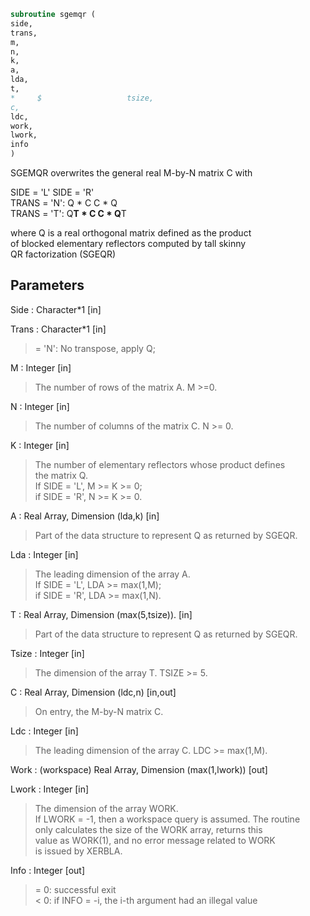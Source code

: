 ```fortran  
subroutine sgemqr (  
side,  
trans,  
m,  
n,  
k,  
a,  
lda,  
t,  
*     $                   tsize,  
c,  
ldc,  
work,  
lwork,  
info  
)  
```  
  
SGEMQR overwrites the general real M-by-N matrix C with  
  
SIDE = 'L'     SIDE = 'R'  
TRANS = 'N':      Q * C          C * Q  
TRANS = 'T':      Q**T * C       C * Q**T  
  
where Q is a real orthogonal matrix defined as the product  
of blocked elementary reflectors computed by tall skinny  
QR factorization (SGEQR)  
  
  
## Parameters  
Side : Character*1 [in]  
  
Trans : Character*1 [in]  
> = 'N':  No transpose, apply Q;  
  
M : Integer [in]  
> The number of rows of the matrix A.  M >=0.  
  
N : Integer [in]  
> The number of columns of the matrix C. N >= 0.  
  
K : Integer [in]  
> The number of elementary reflectors whose product defines  
> the matrix Q.  
> If SIDE = 'L', M >= K >= 0;  
> if SIDE = 'R', N >= K >= 0.  
  
A : Real Array, Dimension (lda,k) [in]  
> Part of the data structure to represent Q as returned by SGEQR.  
  
Lda : Integer [in]  
> The leading dimension of the array A.  
> If SIDE = 'L', LDA >= max(1,M);  
> if SIDE = 'R', LDA >= max(1,N).  
  
T : Real Array, Dimension (max(5,tsize)). [in]  
> Part of the data structure to represent Q as returned by SGEQR.  
  
Tsize : Integer [in]  
> The dimension of the array T. TSIZE >= 5.  
  
C : Real Array, Dimension (ldc,n) [in,out]  
> On entry, the M-by-N matrix C.  
  
Ldc : Integer [in]  
> The leading dimension of the array C. LDC >= max(1,M).  
  
Work : (workspace) Real Array, Dimension (max(1,lwork)) [out]  
  
Lwork : Integer [in]  
> The dimension of the array WORK.  
> If LWORK = -1, then a workspace query is assumed. The routine  
> only calculates the size of the WORK array, returns this  
> value as WORK(1), and no error message related to WORK  
> is issued by XERBLA.  
  
Info : Integer [out]  
> = 0:  successful exit  
> < 0:  if INFO = -i, the i-th argument had an illegal value  
  
